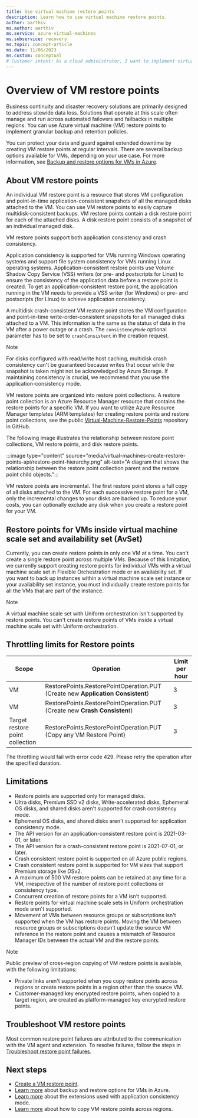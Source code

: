 ```yaml
---
title: Use virtual machine restore points
description: Learn how to use virtual machine restore points.
author: aarthiv
ms.author: aarthiv
ms.service: azure-virtual-machines
ms.subservice: recovery
ms.topic: concept-article
ms.date: 11/06/2023
ms.custom: conceptual
# Customer intent: As a cloud administrator, I want to implement virtual machine restore points, so that I can ensure data protection and facilitate quick recovery in the event of a failure or data loss.
---
```


# Overview of VM restore points

Business continuity and disaster recovery solutions are primarily designed to address sitewide data loss. Solutions that operate at this scale often manage and run across automated failovers and failbacks in multiple regions. You can use Azure virtual machine (VM) restore points to implement granular backup and retention policies.

You can protect your data and guard against extended downtime by creating VM restore points at regular intervals. There are several backup options available for VMs, depending on your use case. For more information, see [Backup and restore options for VMs in Azure](backup-recovery.md).

## About VM restore points

An individual VM restore point is a resource that stores VM configuration and point-in-time application-consistent snapshots of all the managed disks attached to the VM. You can use VM restore points to easily capture multidisk-consistent backups. VM restore points contain a disk restore point for each of the attached disks. A disk restore point consists of a snapshot of an individual managed disk.

VM restore points support both application consistency and crash consistency.

Application consistency is supported for VMs running Windows operating systems and support file system consistency for VMs running Linux operating systems. Application-consistent restore points use Volume Shadow Copy Service (VSS) writers (or pre- and postscripts for Linux) to ensure the consistency of the application data before a restore point is created. To get an application-consistent restore point, the application running in the VM needs to provide a VSS writer (for Windows) or pre- and postscripts (for Linux) to achieve application consistency.

A multidisk crash-consistent VM restore point stores the VM configuration and point-in-time write-order-consistent snapshots for all managed disks attached to a VM. This information is the same as the status of data in the VM after a power outage or a crash. The `consistencyMode` optional parameter has to be set to `crashConsistent` in the creation request.

> [!NOTE]
> For disks configured with read/write host caching, multidisk crash consistency can't be guaranteed because writes that occur while the snapshot is taken might not be acknowledged by Azure Storage. If maintaining consistency is crucial, we recommend that you use the application-consistency mode.

VM restore points are organized into restore point collections. A restore point collection is an Azure Resource Manager resource that contains the restore points for a specific VM. If you want to utilize Azure Resource Manager templates (ARM templates) for creating restore points and restore point collections, see the public [Virtual-Machine-Restore-Points](https://github.com/Azure/Virtual-Machine-Restore-Points) repository in GitHub.

The following image illustrates the relationship between restore point collections, VM restore points, and disk restore points.

:::image type="content" source="media/virtual-machines-create-restore-points-api/restore-point-hierarchy.png" alt-text="A diagram that shows the relationship between the restore point collection parent and the restore point child objects.":::

VM restore points are incremental. The first restore point stores a full copy of all disks attached to the VM. For each successive restore point for a VM, only the incremental changes to your disks are backed up. To reduce your costs, you can optionally exclude any disk when you create a restore point for your VM.

## Restore points for VMs inside virtual machine scale set and availability set (AvSet)

Currently, you can create restore points in only one VM at a time. You can't create a single restore point across multiple VMs. Because of this limitation, we currently support creating restore points for individual VMs with a virtual machine scale set in Flexible Orchestration mode or an availability set. If you want to back up instances within a virtual machine scale set instance or your availability set instance, you must individually create restore points for all the VMs that are part of the instance.

> [!NOTE]
> A virtual machine scale set with Uniform orchestration isn't supported by restore points. You can't create restore points of VMs inside a virtual machine scale set with Uniform orchestration.

## Throttling limits for Restore points

**Scope** | **Operation** | **Limit per hour**
--- | --- | ---
VM | RestorePoints.RestorePointOperation.PUT (Create new **Application Consistent**) | 3
VM | RestorePoints.RestorePointOperation.PUT (Create new **Crash Consisten**t) | 3
Target restore point collection | RestorePoints.RestorePointOperation.PUT (Copy any VM Restore Point) | 3

The throttling would fail with error code 429. Please retry the operation after the specified duration.

## Limitations

- Restore points are supported only for managed disks.
- Ultra disks, Premium SSD v2 disks, Write-accelerated disks, Ephemeral OS disks, and shared disks aren't supported for crash consistency mode.
- Ephemeral OS disks, and shared disks aren't supported for application consistency mode.
- The API version for an application-consistent restore point is 2021-03-01, or later.
- The API version for a crash-consistent restore point is 2021-07-01, or later.
- Crash consistent restore point is supported on all Azure public regions.
- Crash consistent restore point is supported for VM sizes that support Premium storage like DSv2.
- A maximum of 500 VM restore points can be retained at any time for a VM, irrespective of the number of restore point collections or consistency type.
- Concurrent creation of restore points for a VM isn't supported.
- Restore points for virtual machine scale sets in Uniform orchestration mode aren't supported.
- Movement of VMs between resource groups or subscriptions isn't supported when the VM has restore points. Moving the VM between resource groups or subscriptions doesn't update the source VM reference in the restore point and causes a mismatch of Resource Manager IDs between the actual VM and the restore points.

 > [!NOTE]
 > Public preview of cross-region copying of VM restore points is available, with the following limitations:
 >
 > - Private links aren't supported when you copy restore points across regions or create restore points in a region other than the source VM.
 > - Customer-managed key encrypted restore points, when copied to a target region, are created as platform-managed key encrypted restore points.

## Troubleshoot VM restore points

Most common restore point failures are attributed to the communication with the VM agent and extension. To resolve failures, follow the steps in [Troubleshoot restore point failures](restore-point-troubleshooting.md).

## Next steps

- [Create a VM restore point](create-restore-points.md).
- [Learn more](backup-recovery.md) about backup and restore options for VMs in Azure.
- [Learn more](virtual-machines-restore-points-vm-snapshot-extension.md) about the extensions used with application consistency mode.
- [Learn more](virtual-machines-restore-points-copy.md) about how to copy VM restore points across regions.
